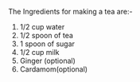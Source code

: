 The Ingredients for making a tea are:- 

1. 1/2 cup water
2. 1/2 spoon of tea
3. 1 spoon of sugar
4. 1/2 cup milk
5. Ginger (optional)
6. Cardamom(optional)
